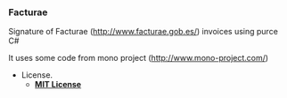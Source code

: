 ### Facturae

Signature of Facturae (http://www.facturae.gob.es/) invoices using purce C#

It uses some code from mono project (http://www.mono-project.com/)

* License.
    * [**MIT License**](https://www.apache.org/licenses/LICENSE-2.0)
